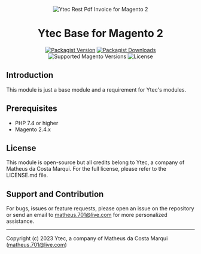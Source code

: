 <div align="center">

![Ytec Rest Pdf Invoice for Magento 2](https://i.imgur.com/d8QEHRb.png)
# Ytec Base for Magento 2

</div>

<div align="center">

[![Packagist Version](https://img.shields.io/packagist/v/ytec/base?logo=packagist&style=for-the-badge)](https://packagist.org/packages/ytec/base)
[![Packagist Downloads](https://img.shields.io/packagist/dt/ytec/base.svg?logo=composer&style=for-the-badge)](https://packagist.org/packages/ytec/base/stats)
![Supported Magento Versions](https://img.shields.io/badge/magento-%202.4.x-brightgreen.svg?logo=magento&longCache=true&style=for-the-badge)
![License](https://img.shields.io/badge/license-MIT-green?color=%23234&style=for-the-badge)

</div>

## Introduction

This module is just a base module and a requirement for Ytec's modules.

## Prerequisites

- PHP 7.4 or higher
- Magento 2.4.x

## License

This module is open-source but all credits belong to Ytec, a company of Matheus da Costa Marqui. For the full license, please refer to the LICENSE.md file.

## Support and Contribution

For bugs, issues or feature requests, please open an issue on the repository or send an email to matheus.701@live.com for more personalized assistance.

---

Copyright (c) 2023 Ytec, a company of Matheus da Costa Marqui (matheus.701@live.com)
